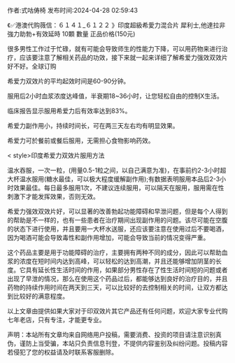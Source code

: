 <p>作者:式咕俦椅 发布时间:2024-04-28 02:59:43</p>
<p>《✅港澳代购薇信：６１４１_６１２２ 》印度超級希愛力混合片 犀利士,他達拉非 強力助勃+有效延時 10顆 數量 正品价格(150元) </p>
									<p>很多男性工作过于忙碌，就有可能会导致师生的性能力下降，可以用药物来进行治疗，应该要注意了解相关药品的功效，接下来就一起来详细了解希爱力强效双效片好不好。全球订购</p><p>希爱力双效片的平均起效时间是60-90分钟。</p><p>服用后2小时血浆浓度达峰值，半衰期18~36小时，让您轻松自由的控制X生活。</p><p>临床报告显示服用希爱力后有效率达到83%。</p><p>希爱力副作用小，持续时间长，可在两三天左右均有明显效果。</p><p>希爱力可於餐前或餐后服用，无需担心食物影响药效。</p><p></p><p>< style>印度希爱力双效片服用方法</></p><p>温水吞服，一次一粒，(用量0.5-1粒之间，以自己满意为准)，在事前约2-3小时超大杯温水服用(糖水最佳，可以极大程度缓解副作用);有数据表明服用本品后2-3小时效果最佳。每日最多服用1次，不建议连续服用，可以隔天在服用，服用需在性刺激下才能发挥效果，否则无效。</p><p>希爱力强效双效片好，可以显著的改善勃起功能障碍和早泄问题，但是每个人得到的帮助是不一样的，也有一些患者在治疗期间出现副作用的问题。该尽可能在空腹的状态下进行使用，并且要用一大杯水送服，还应该要注意在使用过后不要喝酒，因为喝酒可能会导致毒性和副作用增加，可能会导致当前的情况变得严重。</p><p></p><p>这个药品主要是用于功能障碍的治疗，主要拥有两种不同的成分，因此可以帮助血浆的浓度在短时间内达到高峰，可以轻松的达到高潮，并且还能够增加阴茎的长度。它具有延长性生活时间的作用，如果部分男性存在了性生活时间短的问题或者出现了早泄的情况，那么在使用这个药品过后，都能够达到良好的治疗目的，并且药物的持续作用时间在两天到三天，可以比较好的去控制相关的时间，让双方都达到比较好的满意程度。</p><p>以上文章由提供如果大家对于印双效片其它产品还有任何问题，欢迎大家专业代购七年老店，只有专注，才能更专业。</p>				声明：本站所有文章均来自网络用户投稿，需要消费、投资的项目请注意识别真伪，谨防上当受骗，本站只负责信息刊登，不提供内容鉴别及纠纷问题。投稿内容若侵犯了您的权益请及时联系客服删除。				
